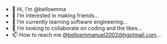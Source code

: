 - 👋 Hi, I’m @belloemma
- 👀 I’m interested in making friends...
- 🌱 I’m currently learning software engineering...
- 💞️ I’m looking to collaborate on coding and the likes...
- 📫 How to reach me @belloemmanuel2002@hgotmail.com...

<!---
belloemma/belloemma is a ✨ special ✨ repository because its `README.md` (this file) appears on your GitHub profile.
You can click the Preview link to take a look at your changes.
--->

